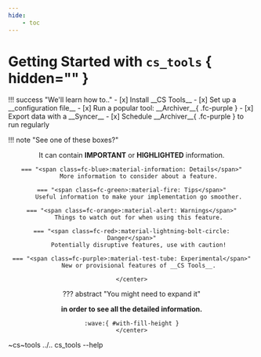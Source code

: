 ```yaml
---
hide:
    - toc
---
```


<style>
    /* I absolutely hate declared heights in CSS, but I also hate uneven items. */
    .admonition, details[open] { height: 215px; }
    img#with-fill-height { height: 100px; }
    .grid-even-columns { align-items: start; }
</style>

# __Getting Started__ with `cs_tools` { hidden="" }

<div class=grid-even-columns markdown="block" data-columns=3>
!!! success "We'll learn how to.."
    - [x] Install __CS Tools__
    - [x] Set up a __configuration file__
    - [x] Run a popular tool: __Archiver__{ .fc-purple }
    - [x] Export data with a __Syncer__
    - [x] Schedule __Archiver__{ .fc-purple } to run regularly

!!! note "See one of these boxes?"
    <center markdown="block">
    It can contain <b class=fc-red>IMPORTANT</b> or <b class=fc-purple>HIGHLIGHTED</b> information.

    === "<span class=fc-blue>:material-information: Details</span>"
        More information to consider about a feature.

    === "<span class=fc-green>:material-fire: Tips</span>"
        Useful information to make your implementation go smoother.

    === "<span class=fc-orange>:material-alert: Warnings</span>"
        Things to watch out for when using this feature.

    === "<span class=fc-red>:material-lightning-bolt-circle: Danger</span>"
        Potentially disruptive features, use with caution!

    === "<span class=fc-purple>:material-test-tube: Experimental</span>"
        New or provisional features of __CS Tools__.

    </center>

??? abstract "You might need to expand it"
    <center>
    <b>in order to see all the detailed information.</b>

    :wave:{ #with-fill-height }
    </center>

</div>

~cs~tools ../.. cs_tools --help

